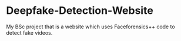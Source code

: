 # Deepfake-Detection-Website
My BSc project that is a website which uses Faceforensics++ code to detect fake videos.
